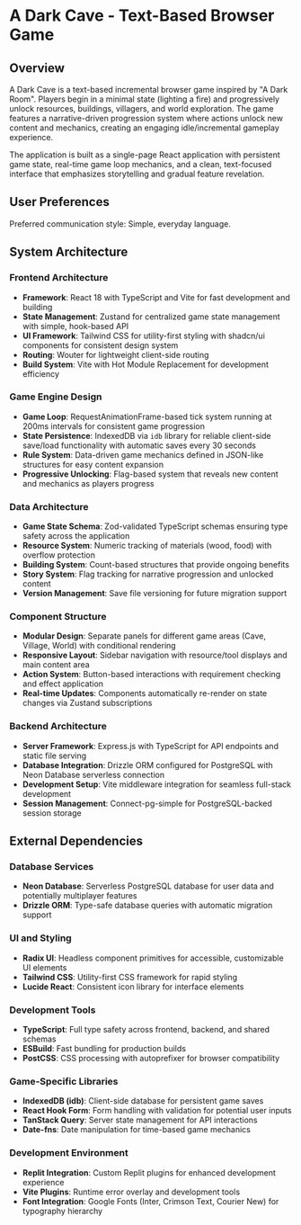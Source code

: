 # A Dark Cave - Text-Based Browser Game

## Overview

A Dark Cave is a text-based incremental browser game inspired by "A Dark Room". Players begin in a minimal state (lighting a fire) and progressively unlock resources, buildings, villagers, and world exploration. The game features a narrative-driven progression system where actions unlock new content and mechanics, creating an engaging idle/incremental gameplay experience.

The application is built as a single-page React application with persistent game state, real-time game loop mechanics, and a clean, text-focused interface that emphasizes storytelling and gradual feature revelation.

## User Preferences

Preferred communication style: Simple, everyday language.

## System Architecture

### Frontend Architecture
- **Framework**: React 18 with TypeScript and Vite for fast development and building
- **State Management**: Zustand for centralized game state management with simple, hook-based API
- **UI Framework**: Tailwind CSS for utility-first styling with shadcn/ui components for consistent design system
- **Routing**: Wouter for lightweight client-side routing
- **Build System**: Vite with Hot Module Replacement for development efficiency

### Game Engine Design
- **Game Loop**: RequestAnimationFrame-based tick system running at 200ms intervals for consistent game progression
- **State Persistence**: IndexedDB via `idb` library for reliable client-side save/load functionality with automatic saves every 30 seconds
- **Rule System**: Data-driven game mechanics defined in JSON-like structures for easy content expansion
- **Progressive Unlocking**: Flag-based system that reveals new content and mechanics as players progress

### Data Architecture
- **Game State Schema**: Zod-validated TypeScript schemas ensuring type safety across the application
- **Resource System**: Numeric tracking of materials (wood, food) with overflow protection
- **Building System**: Count-based structures that provide ongoing benefits
- **Story System**: Flag tracking for narrative progression and unlocked content
- **Version Management**: Save file versioning for future migration support

### Component Structure
- **Modular Design**: Separate panels for different game areas (Cave, Village, World) with conditional rendering
- **Responsive Layout**: Sidebar navigation with resource/tool displays and main content area
- **Action System**: Button-based interactions with requirement checking and effect application
- **Real-time Updates**: Components automatically re-render on state changes via Zustand subscriptions

### Backend Architecture
- **Server Framework**: Express.js with TypeScript for API endpoints and static file serving
- **Database Integration**: Drizzle ORM configured for PostgreSQL with Neon Database serverless connection
- **Development Setup**: Vite middleware integration for seamless full-stack development
- **Session Management**: Connect-pg-simple for PostgreSQL-backed session storage

## External Dependencies

### Database Services
- **Neon Database**: Serverless PostgreSQL database for user data and potentially multiplayer features
- **Drizzle ORM**: Type-safe database queries with automatic migration support

### UI and Styling
- **Radix UI**: Headless component primitives for accessible, customizable UI elements
- **Tailwind CSS**: Utility-first CSS framework for rapid styling
- **Lucide React**: Consistent icon library for interface elements

### Development Tools
- **TypeScript**: Full type safety across frontend, backend, and shared schemas
- **ESBuild**: Fast bundling for production builds
- **PostCSS**: CSS processing with autoprefixer for browser compatibility

### Game-Specific Libraries
- **IndexedDB (idb)**: Client-side database for persistent game saves
- **React Hook Form**: Form handling with validation for potential user inputs
- **TanStack Query**: Server state management for API interactions
- **Date-fns**: Date manipulation for time-based game mechanics

### Development Environment
- **Replit Integration**: Custom Replit plugins for enhanced development experience
- **Vite Plugins**: Runtime error overlay and development tools
- **Font Integration**: Google Fonts (Inter, Crimson Text, Courier New) for typography hierarchy